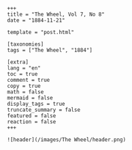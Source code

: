 
    +++
    title = "The Wheel, Vol 7, No 8"
    date = "1884-11-21"

    template = "post.html"

    [taxonomies]
    tags = ["The Wheel", "1884"]

    [extra]
    lang = "en"
    toc = true
    comment = true
    copy = true
    math = false
    mermaid = false
    display_tags = true
    truncate_summary = false
    featured = false
    reaction = false
    +++

    ![header](/images/The Wheel/header.png)

    